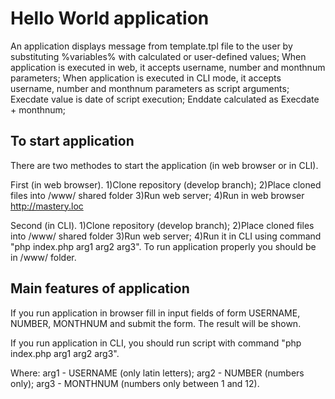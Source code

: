 # Hello World application

An application displays message from template.tpl file to the user by substituting %variables% with calculated or user-defined values;
When application is executed in web, it accepts username, number and monthnum parameters;
When application is executed in CLI mode, it accepts username, number and monthnum parameters as script arguments;
Execdate value is date of script execution;
Enddate calculated as Execdate + monthnum;

## To start application

There are two methodes to start the application (in web browser or in CLI).

First (in web browser).
1)Clone repository (develop branch);
2)Place cloned files into /www/ shared folder
3)Run web server;
4)Run in web browser http://mastery.loc

Second (in CLI).
1)Clone repository (develop branch);
2)Place cloned files into /www/ shared folder
3)Run web server;
4)Run it in CLI using command "php index.php arg1 arg2 arg3". To run application properly you should be in /www/ folder.


## Main features of application

If you run application in browser fill in input fields of form USERNAME, NUMBER, MONTHNUM and submit the form.
The result will be shown.

If you run application in CLI, you should run script with command "php index.php arg1 arg2 arg3".

Where:
arg1 - USERNAME (only latin letters);
arg2 - NUMBER (numbers only);
arg3 - MONTHNUM (numbers only between 1 and 12).
